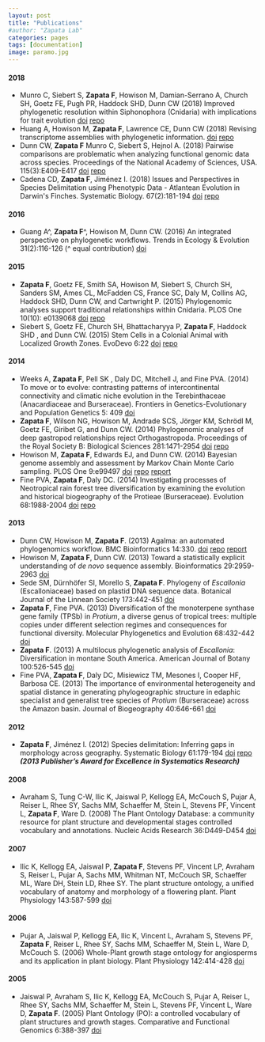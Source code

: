 ```yaml
---
layout: post
title: "Publications"
#author: "Zapata Lab"
categories: pages
tags: [documentation]
image: paramo.jpg
---
```


#### 2018
* Munro C, Siebert S, **Zapata F**, Howison M, Damian-Serrano A, Church SH, Goetz FE, Pugh PR, Haddock SHD, Dunn CW (2018) Improved phylogenetic resolution within Siphonophora (Cnidaria) with implications for trait evolution [doi](https://www.biorxiv.org/content/early/2018/01/20/251116) [repo](https://github.com/caseywdunn/siphonophore_phylogeny_2017)
* Huang A, Howison M, **Zapata F**, Lawrence CE, Dunn CW (2018) Revising transcriptome assemblies with phylogenetic information. [doi](https://www.biorxiv.org/content/early/2017/10/12/202416) [repo](https://github.com/caseywdunn/ms_treeinform)
* Dunn CW, **Zapata F** Munro C, Siebert S, Hejnol A. (2018) Pairwise comparisons are problematic when analyzing functional genomic data across species. Proceedings of the National Academy of Sciences, USA. 115(3):E409-E417 [doi](http://dx.doi.org/10.1073/pnas.1707515115) [repo](https://github.com/caseywdunn/comparative_expression_2017)
* Cadena CD, **Zapata F**, Jiménez I. (2018) Issues and Perspectives in Species Delimitation using Phenotypic Data - Atlantean Evolution in Darwin's Finches. Systematic Biology. 67(2):181-194 [doi](https://academic.oup.com/sysbio/article/4102004/Issues-and-Perspectives-in-Species-Delimitation) [repo](https://github.com/zapataf/geospiza_morphology_2017)

#### 2016
* Guang A^, **Zapata F**^, Howison M, Dunn CW. (2016) An integrated perspective on phylogenetic workflows. Trends in Ecology & Evolution 31(2):116-126 (^ equal contribution) [doi](http://dx.doi.org/10.1016/j.tree.2015.12.007)

#### 2015
* **Zapata F**, Goetz FE, Smith SA, Howison M, Siebert S, Church SH, Sanders SM, Ames CL, McFadden CS, France SC, Daly M, Collins AG, Haddock SHD, Dunn CW, and Cartwright P. (2015) Phylogenomic analyses support traditional relationships within Cnidaria. PLOS One 10(10): e0139068 [doi](http://dx.doi.org/10.1371/journal.pone.0139068) [repo](https://bitbucket.org/caseywdunn/cnidaria2014)
* Siebert S, Goetz FE, Church SH, Bhattacharyya P, **Zapata F**, Haddock SHD , and Dunn CW. (2015) Stem Cells in a Colonial Animal with Localized Growth Zones. EvoDevo 6:22 [doi](http://dx.doi.org/10.1186/s13227-015-0018-2) [repo](https://bitbucket.org/caseywdunn/siebert_etal)

#### 2014
* Weeks A, **Zapata F**, Pell SK , Daly DC, Mitchell J, and Fine PVA. (2014) To move or to evolve: contrasting patterns of intercontinental connectivity and climatic niche evolution in the Terebinthaceae (Anacardiaceae and Burseraceae). Frontiers in Genetics-Evolutionary and Population Genetics 5: 409 [doi](http://dx.doi.org/10.3389/fgene.2014.00409)
* **Zapata F**, Wilson NG, Howison M, Andrade SCS, Jörger KM, Schrödl M, Goetz FE, Giribet G, and Dunn CW. (2014) Phylogenomic analyses of deep gastropod relationships reject Orthogastropoda. Proceedings of the Royal Society B: Biological Sciences 281:1471-2954 [doi](http://dx.doi.org/10.1098/rspb.2014.1739) [repo](https://bitbucket.org/caseywdunn/gastropoda)
* Howison M, **Zapata F**, Edwards EJ, and Dunn CW. (2014) Bayesian genome assembly and assessment by Markov Chain Monte Carlo sampling. PLOS One 9:e99497 [doi](http://dx.doi.org/10.1371/journal.pone.0099497) [repo](https://bitbucket.org/mhowison/gabi) [report](https://web3.ccv.brown.edu/mhowison/gabi-report/)
* Fine PVA, **Zapata F**, Daly DC. (2014) Investigating processes of Neotropical rain forest tree diversification by examining the evolution and historical biogeography of the Protieae (Burseraceae). Evolution 68:1988-2004 [doi](http://dx.doi.org/10.1111/evo.12414) [repo](https://bitbucket.org/fzapata/protieae_phylogeny_2014)

#### 2013
* Dunn CW, Howison M, **Zapata F**. (2013) Agalma: an automated phylogenomics workflow. BMC Bioinformatics 14:330. [doi](http://dx.doi.org/10.1186/1471-2105-14-330) [repo](https://bitbucket.org/caseywdunn/agalma) [report](https://bitbucket.org/caseywdunn/dunnhowisonzapata2013)
* Howison M, **Zapata F**, Dunn CW. (2013) Toward a statistically explicit understanding of *de novo* sequence assembly. Bioinformatics 29:2959-2963 [doi](http://dx.doi.org/10.1093/bioinformatics/btt525)
* Sede SM, Dürnhöfer SI, Morello S, **Zapata F**. Phylogeny of *Escallonia* (Escalloniaceae) based on plastid DNA sequence data. Botanical Journal of the Linnean Society 173:442-451 [doi](http://dx.doi.org/10.1111/boj.12091)
* **Zapata F**, Fine PVA. (2013) Diversification of the monoterpene synthase gene family (TPSb) in *Protium*, a diverse genus of tropical trees: multiple copies under different selection regimes and consequences for functional diversity. Molecular Phylogenetics and Evolution 68:432-442 [doi](http://dx.doi.org/10.1016/j.ympev.2013.04.024)
* **Zapata F**. (2013) A multilocus phylogenetic analysis of *Escallonia*: Diversification in montane South America. American Journal of Botany 100:526-545 [doi](http://dx.doi.org/10.3732/ajb.1200297)
* Fine PVA, **Zapata F**, Daly DC, Misiewicz TM, Mesones I, Cooper HF, Barbosa CE. (2013) The importance of environmental heterogeneity and spatial distance in generating phylogeographic structure in edaphic specialist and generalist tree species of *Protium* (Burseraceae) across the Amazon basin. Journal of Biogeography 40:646-661 [doi](http://dx.doi.org/10.1111/j.1365-2699.2011.02645.x)

#### 2012
* **Zapata F**, Jiménez I. (2012) Species delimitation: Inferring gaps in morphology across geography. Systematic Biology 61:179-194 [doi](http://dx.doi.org/10.1093/sysbio/syr084) [repo](https://bitbucket.org/fzapata/sysbio2012gapsgeography)
***(2013 Publisher’s Award for Excellence in Systematics Research)***

#### 2008
* Avraham S, Tung C-W, Ilic K, Jaiswal P, Kellogg EA, McCouch S, Pujar A, Reiser L, Rhee SY, Sachs MM, Schaeffer M, Stein L, Stevens PF, Vincent L, **Zapata F**, Ware D. (2008) The Plant Ontology Database: a community resource for plant structure and developmental stages controlled vocabulary and annotations. Nucleic Acids Research 36:D449-D454 [doi](http://dx.doi.org/10.1093/nar/gkm908)

#### 2007
* Ilic K, Kellogg EA, Jaiswal P, **Zapata F**, Stevens PF, Vincent LP, Avraham S, Reiser L, Pujar A, Sachs MM, Whitman NT, McCouch SR, Schaeffer ML, Ware DH, Stein LD, Rhee SY. The plant structure ontology, a unified vocabulary of anatomy and morphology of a flowering plant. Plant Physiology 143:587-599 [doi](http://dx.doi.org/10.1104/pp.106.092825)

#### 2006
* Pujar A, Jaiswal P, Kellogg EA, Ilic K, Vincent L, Avraham S, Stevens PF, **Zapata F**, Reiser L, Rhee SY, Sachs MM, Schaeffer M, Stein L, Ware D, McCouch S. (2006) Whole-Plant growth stage ontology for angiosperms and its application in plant biology. Plant Physiology 142:414-428 [doi](http://dx.doi.org/10.1104/pp.106.085720)

#### 2005
* Jaiswal P, Avraham S, Ilic K, Kellogg EA, McCouch S, Pujar A, Reiser L, Rhee SY, Sachs MM, Schaeffer M, Stein L, Stevens PF, Vincent L, Ware D, **Zapata F**. (2005) Plant Ontology (PO): a controlled vocabulary of plant structures and growth stages. Comparative and Functional Genomics 6:388-397 [doi](http://dx.doi.org/10.1002/cfg.496)
